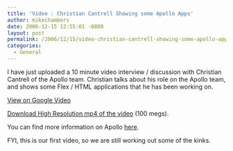 ```yaml
---
title: 'Video : Christian Cantrell Showing some Apollo Apps'
author: mikechambers
date: 2006-12-15 12:55:01 -0800
layout: post
permalink: /2006/12/15/video-christian-cantrell-showing-some-apollo-apps/
categories:
  - General
---
```



I have just uploaded a 10 minute video interview / discussion with Christian Cantrell of the Apollo team. Christian talks about his role on the Apollo team, and shows some Flex / HTML applications that he has been working on.

[View on Google Video][1]

[Download High Resolution mp4 of the video][2] (100 megs). 

You can find more information on Apollo [here][3].

FYI, this is our first video, so we are still working out some of the kinks.

 [1]: http://video.google.com/videoplay?docid=2840522561992638726&hl=en
 [2]: http://weblogs.macromedia.com/mesh/files/apollo/christian_interview_12_15_2006.mp4
 [3]: http://www.adobe.com/go/apollo